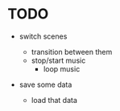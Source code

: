 # TODO

- switch scenes
	- transition between them
	- stop/start music
		- loop music

- save some data
	- load that data
